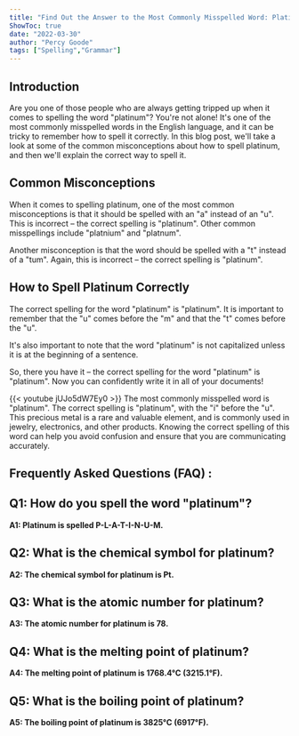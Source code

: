 ```yaml
---
title: "Find Out the Answer to the Most Commonly Misspelled Word: Platinum!"
ShowToc: true 
date: "2022-03-30"
author: "Percy Goode" 
tags: ["Spelling","Grammar"]
---
```

## Introduction

Are you one of those people who are always getting tripped up when it comes to spelling the word "platinum"? You're not alone! It's one of the most commonly misspelled words in the English language, and it can be tricky to remember how to spell it correctly. In this blog post, we'll take a look at some of the common misconceptions about how to spell platinum, and then we'll explain the correct way to spell it.

## Common Misconceptions

When it comes to spelling platinum, one of the most common misconceptions is that it should be spelled with an "a" instead of an "u". This is incorrect – the correct spelling is "platinum". Other common misspellings include "platnium" and "platnum".

Another misconception is that the word should be spelled with a "t" instead of a "tum". Again, this is incorrect – the correct spelling is "platinum".

## How to Spell Platinum Correctly

The correct spelling for the word "platinum" is "platinum". It is important to remember that the "u" comes before the "m" and that the "t" comes before the "u".

It's also important to note that the word "platinum" is not capitalized unless it is at the beginning of a sentence.

So, there you have it – the correct spelling for the word "platinum" is "platinum". Now you can confidently write it in all of your documents!

{{< youtube jUJo5dW7Ey0 >}} 
The most commonly misspelled word is "platinum". The correct spelling is "platinum", with the "i" before the "u". This precious metal is a rare and valuable element, and is commonly used in jewelry, electronics, and other products. Knowing the correct spelling of this word can help you avoid confusion and ensure that you are communicating accurately.

## Frequently Asked Questions (FAQ) :
## Q1: How do you spell the word "platinum"?
**A1: Platinum is spelled P-L-A-T-I-N-U-M.**

## Q2: What is the chemical symbol for platinum?
**A2: The chemical symbol for platinum is Pt.**

## Q3: What is the atomic number for platinum?
**A3: The atomic number for platinum is 78.**

## Q4: What is the melting point of platinum?
**A4: The melting point of platinum is 1768.4°C (3215.1°F).**

## Q5: What is the boiling point of platinum?
**A5: The boiling point of platinum is 3825°C (6917°F).**





